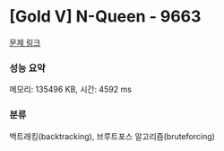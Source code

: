 # [Gold V] N-Queen - 9663 

[문제 링크](https://www.acmicpc.net/problem/9663) 

### 성능 요약

메모리: 135496 KB, 시간: 4592 ms

### 분류

백트래킹(backtracking), 브루트포스 알고리즘(bruteforcing)


